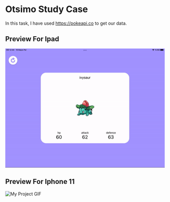 # Otsimo Study Case

In this task, I have used https://pokeapi.co to get our data.

## Preview For Ipad
<img src="ipad.gif" alt="My Project GIF">

## Preview For Iphone 11
<img src="iphone11.gif" alt="My Project GIF">
